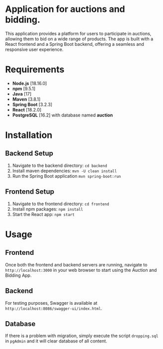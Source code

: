 # Application for auctions and bidding.
This application provides a platform for users to participate in auctions, allowing them to bid on a wide range of products. The app is built with a React frontend and a Spring Boot backend, offering a seamless and responsive user experience.
# Requirements
- **Node.js** [18.16.0]
- **npm** [9.5.1]
- **Java** [17]
- **Maven** [3.8.1]
- **Spring Boot** [3.2.3]
- **React** [18.2.0]
- **PostgreSQL** [16.2] with database named **auction**
# Installation
## Backend Setup
1. Navigate to the backend directory: `cd backend`
2. Install maven dependencies: `mvn -U clean install`
3. Run the Spring Boot application `mvn spring-boot:run`
## Frontend Setup
1. Navigate to the frontend directory: `cd frontend`
2. Install npm packages: `npm install`
3. Start the React app: `npm start`
# Usage
## Frontend
Once both the frontend and backend servers are running, navigate to `http://localhost:3000` in your web browser to start using the Auction and Bidding App.
## Backend
For testing purposes, Swagger is available at `http://localhost:8086/swagger-ui/index.html`.
## Database
If there is a problem with migration, simply execute the script `dropping.sql` in `pgAdmin` and it will clear database of all content.
